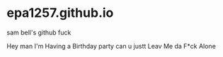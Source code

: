 # epa1257.github.io
sam bell's github fuck


Hey man I'm  Having a Birthday party can u justt Leav Me da F*ck Alone
